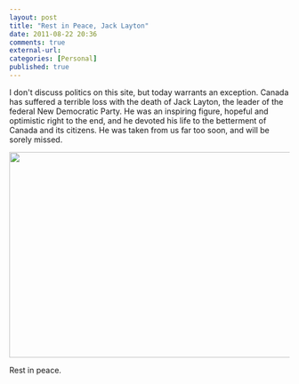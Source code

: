 ```yaml
---
layout: post
title: "Rest in Peace, Jack Layton"
date: 2011-08-22 20:36
comments: true
external-url:
categories: [Personal]
published: true
---
```

I don't discuss politics on this site, but today warrants an exception. Canada has suffered a terrible loss with the death of Jack Layton, the leader of the federal New Democratic Party. He was an inspiring figure, hopeful and optimistic right to the end, and he devoted his life to the betterment of Canada and its citizens. He was taken from us far too soon, and will be sorely missed.
<p style="text-align: center;"><a title="Jack Layton.  Click to view full resoltuon." href="/images/jack_layout.jpg"><img src="/images/jack_layton.jpg" alt="" width="658" height="370" /></a></p>
Rest in peace.
